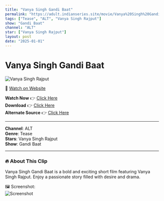 ```yaml
---
title: "Vanya Singh Gandi Baat"
permalink: "https://adult.indianseries.site/movie/Vanya%20Singh%20Gandi%20Baat"
tags: ["Tease", "ALT", "Vanya Singh Rajput"]
show: "Gandi Baat"
channel: "ALT"
star: ["Vanya Singh Rajput"]
layout: post
date: "2025-01-01"
---
```


# Vanya Singh Gandi Baat

![Vanya Singh Rajput](https://shorts.desisins.com/wp-content/uploads/2023/05/Vanya-Singh-Gandi-Baat-shorts.desisins.com_.jpg)

🔗 [Watch on Website](https://adult.indianseries.site/movie/Vanya%20Singh%20Gandi%20Baat)

**Watch Now** 👉 [Click Here](https://adult.indianseries.site/movie/Vanya%20Singh%20Gandi%20Baat)  
**Download** 👉 [Click Here](https://adult.indianseries.site/movie/Vanya%20Singh%20Gandi%20Baat)  
**Alternate Source** 👉 [Click Here](https://adult.indianseries.site/movie/Vanya%20Singh%20Gandi%20Baat)

---

**Channel**: ALT  
**Genre**: Tease  
**Stars**: Vanya Singh Rajput  
**Show**: Gandi Baat

---

### 🔥 About This Clip

Vanya Singh Gandi Baat is a bold and exciting short film featuring Vanya Singh Rajput. Enjoy a passionate story filled with desire and drama.
 
🖼️ Screenshot:  
![Screenshot](https://shorts.desisins.com/wp-content/uploads/2023/05/Vanya-Singh-Gandi-Baat-shorts.desisins.com_.jpg)

